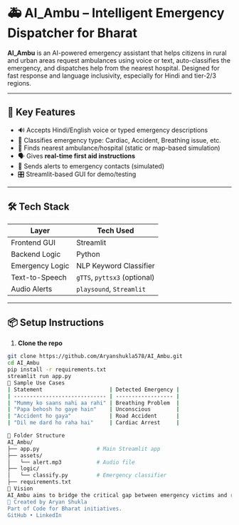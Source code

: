 # 🚑 AI_Ambu – Intelligent Emergency Dispatcher for Bharat

**AI_Ambu** is an AI-powered emergency assistant that helps citizens in rural and urban areas request ambulances using voice or text, auto-classifies the emergency, and dispatches help from the nearest hospital. Designed for fast response and language inclusivity, especially for Hindi and tier-2/3 regions.

---

## 🧠 Key Features

- 🔊 Accepts Hindi/English voice or typed emergency descriptions
- 🧠 Classifies emergency type: Cardiac, Accident, Breathing issue, etc.
- 📍 Finds nearest ambulance/hospital (static or map-based simulation)
- 🗣️ Gives **real-time first aid instructions**
- 📲 Sends alerts to emergency contacts (simulated)
- 🎛️ Streamlit-based GUI for demo/testing

---

## 🛠️ Tech Stack

| Layer          | Tech Used                    |
|----------------|------------------------------|
| Frontend GUI   | Streamlit                    |
| Backend Logic  | Python                       |
| Emergency Logic| NLP Keyword Classifier       |
| Text-to-Speech | `gTTS`, `pyttsx3` (optional) |
| Audio Alerts   | `playsound`, `Streamlit`     |

---

## 📦 Setup Instructions

1. **Clone the repo**
```bash
git clone https://github.com/Aryanshukla578/AI_Ambu.git
cd AI_Ambu
pip install -r requirements.txt
streamlit run app.py
🧪 Sample Use Cases
| Statement                     | Detected Emergency |
| ----------------------------- | ------------------ |
| "Mummy ko saans nahi aa rahi" | Breathing Problem  |
| "Papa behosh ho gaye hain"    | Unconscious        |
| "Accident ho gaya"            | Road Accident      |
| "Dil me dard ho raha hai"     | Cardiac Arrest     |

📁 Folder Structure
AI_Ambu/
├── app.py                  # Main Streamlit app
├── assets/
│   └── alert.mp3           # Audio file
├── logic/
│   └── classify.py         # Emergency classifier
├── requirements.txt
🎯 Vision
AI_Ambu aims to bridge the critical gap between emergency victims and response teams, especially in underserved regions. Built with simplicity, speed, and Bharat's diversity in mind.
🧠 Created by Aryan Shukla
Part of Code for Bharat initiatives.
GitHub • LinkedIn
